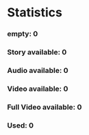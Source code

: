 # Statistics

### empty: 0

### Story available: 0

### Audio available: 0

### Video available: 0

### Full Video available: 0

### Used: 0
